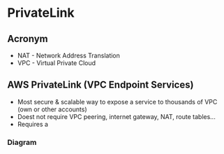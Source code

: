 # PrivateLink

## Acronym
* NAT - Network Address Translation
* VPC - Virtual Private Cloud

## AWS PrivateLink (VPC Endpoint Services)
* Most secure & scalable way to expose a service to thousands of VPC (own or other accounts)
* Doest not require VPC peering, internet gateway, NAT, route tables...
* Requires a 

### Diagram
